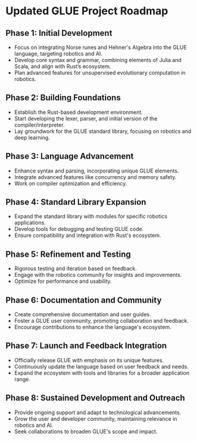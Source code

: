 # Updated GLUE Project Roadmap

## Phase 1: Initial Development
- Focus on integrating Norse runes and Hehner's Algebra into the GLUE language, targeting robotics and AI.
- Develop core syntax and grammar, combining elements of Julia and Scala, and align with Rust’s ecosystem.
- Plan advanced features for unsupervised evolutionary computation in robotics.

## Phase 2: Building Foundations
- Establish the Rust-based development environment.
- Start developing the lexer, parser, and initial version of the compiler/interpreter.
- Lay groundwork for the GLUE standard library, focusing on robotics and deep learning.

## Phase 3: Language Advancement
- Enhance syntax and parsing, incorporating unique GLUE elements.
- Integrate advanced features like concurrency and memory safety.
- Work on compiler optimization and efficiency.

## Phase 4: Standard Library Expansion
- Expand the standard library with modules for specific robotics applications.
- Develop tools for debugging and testing GLUE code.
- Ensure compatibility and integration with Rust's ecosystem.

## Phase 5: Refinement and Testing
- Rigorous testing and iteration based on feedback.
- Engage with the robotics community for insights and improvements.
- Optimize for performance and usability.

## Phase 6: Documentation and Community
- Create comprehensive documentation and user guides.
- Foster a GLUE user community, promoting collaboration and feedback.
- Encourage contributions to enhance the language's ecosystem.

## Phase 7: Launch and Feedback Integration
- Officially release GLUE with emphasis on its unique features.
- Continuously update the language based on user feedback and needs.
- Expand the ecosystem with tools and libraries for a broader application range.

## Phase 8: Sustained Development and Outreach
- Provide ongoing support and adapt to technological advancements.
- Grow the user and developer community, maintaining relevance in robotics and AI.
- Seek collaborations to broaden GLUE's scope and impact.